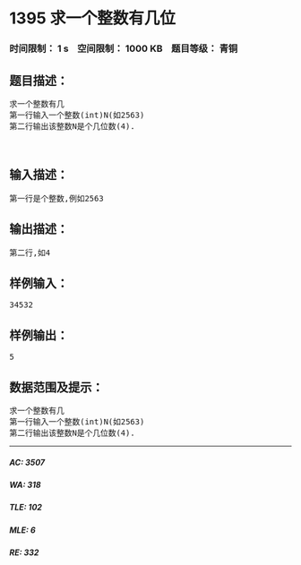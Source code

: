 # 1395 求一个整数有几位   
### 时间限制： 1 s&nbsp;&nbsp;&nbsp;&nbsp;空间限制： 1000 KB&nbsp;&nbsp;&nbsp;&nbsp;题目等级： 青铜  
## 题目描述：  

<pre>
求一个整数有几
第一行输入一个整数(int)N(如2563)
第二行输出该整数N是个几位数(4).
 
 
</pre>
  
  
## 输入描述：  

<pre>
第一行是个整数,例如2563
</pre>
  
  
## 输出描述：  

<pre>
第二行,如4
</pre>
  
  
## 样例输入：  

<pre>
34532
</pre>
  
  
## 样例输出：  

<pre>
5
</pre>
  
  
## 数据范围及提示：  

<pre>
求一个整数有几
第一行输入一个整数(int)N(如2563)
第二行输出该整数N是个几位数(4).
</pre>
  
  
***  

##### AC: 3507  
##### WA: 318  
##### TLE: 102  
##### MLE: 6  
##### RE: 332  
